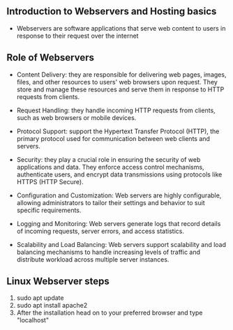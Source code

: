 ## Introduction to Webservers and Hosting basics
- Webservers are software applications that serve web content to users in response to their request over the internet
## Role of Webservers
- Content Delivery: they are responsible for delivering web pages, images, files, and other resources to users' web browsers upon request. They store and manage these resources and serve them in response to HTTP requests from clients.

- Request Handling: they handle incoming HTTP requests from clients, such as web browsers or mobile devices.

- Protocol Support: support the Hypertext Transfer Protocol (HTTP), the primary protocol used for communication between web clients and servers. 

- Security: they play a crucial role in ensuring the security of web applications and data. They enforce access control mechanisms, authenticate users, and encrypt data transmissions using protocols like HTTPS (HTTP Secure). 

- Configuration and Customization: Web servers are highly configurable, allowing administrators to tailor their settings and behavior to suit specific requirements. 

- Logging and Monitoring: Web servers generate logs that record details of incoming requests, server errors, and access statistics. 

- Scalability and Load Balancing: Web servers support scalability and load balancing mechanisms to handle increasing levels of traffic and distribute workload across multiple server instances.

## Linux Webserver steps
1. sudo apt update
2. sudo apt install apache2
3. After the installation head on to your preferred browser and type "localhost"